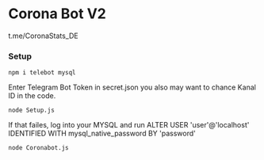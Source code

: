 # Corona Bot V2

t.me/CoronaStats_DE

### Setup

`npm i telebot mysql`

Enter Telegram Bot Token in secret.json you also may want to chance Kanal ID in the code.

`node Setup.js`

If that failes, log into your MYSQL and run
ALTER USER 'user'@'localhost' IDENTIFIED WITH mysql_native_password BY 'password'

`node Coronabot.js`

